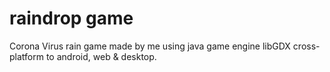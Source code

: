 # raindrop game
Corona Virus rain game made by me using java game engine libGDX cross-platform to android, web & desktop.
